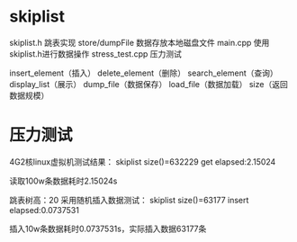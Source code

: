 # skiplist


skiplist.h 跳表实现
store/dumpFile 数据存放本地磁盘文件
main.cpp 使用skiplist.h进行数据操作
stress_test.cpp 压力测试


insert_element（插入）
delete_element（删除）
search_element（查询）
display_list（展示）
dump_file（数据保存）
load_file（数据加载）
size（返回数据规模）


# 压力测试

4G2核linux虚拟机测试结果：
skiplist size()=632229
get elapsed:2.15024

读取100w条数据耗时2.15024s

跳表树高：20
采用随机插入数据测试：
skiplist size()=63177
insert elapsed:0.0737531

插入10w条数据耗时0.0737531s，实际插入数据63177条




 
